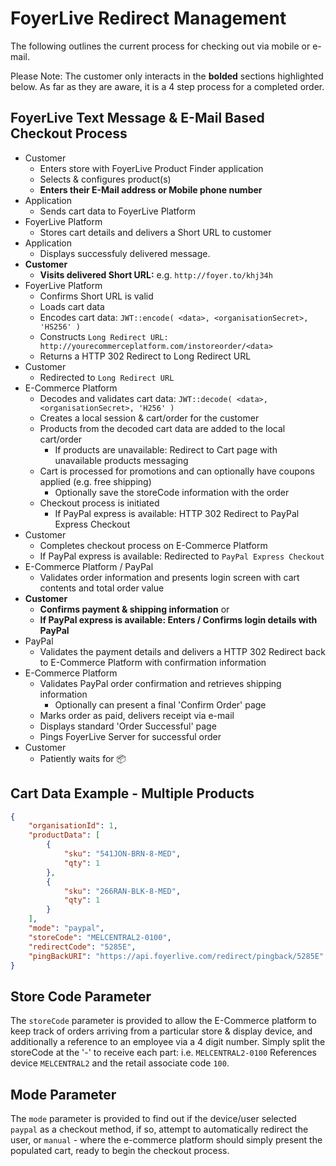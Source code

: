 # FoyerLive Redirect Management
The following outlines the current process for checking out via mobile or e-mail.

Please Note: The customer only interacts in the **bolded** sections highlighted below.  As far as they are aware, it is a 4 step process for a completed order.

## FoyerLive Text Message & E-Mail Based Checkout Process

- Customer
    - Enters store with FoyerLive Product Finder application
    - Selects & configures product(s)
    - **Enters their E-Mail address or Mobile phone number**
- Application
    - Sends cart data to FoyerLive Platform
- FoyerLive Platform
    - Stores cart details and delivers a Short URL to customer
- Application
    - Displays successfuly delivered message.
- **Customer**
    - **Visits delivered Short URL:** e.g. `http://foyer.to/khj34h`
- FoyerLive Platform
    - Confirms Short URL is valid
    - Loads cart data
    - Encodes cart data: `JWT::encode( <data>, <organisationSecret>, 'HS256' )`
    - Constructs `Long Redirect URL: http://yourecommerceplatform.com/instoreorder/<data>`
    - Returns a HTTP 302 Redirect to Long Redirect URL
- Customer
    - Redirected to `Long Redirect URL`
- E-Commerce Platform
    - Decodes and validates cart data: `JWT::decode( <data>, <organisationSecret>, 'H256' )`
    - Creates a local session & cart/order for the customer
    - Products from the decoded cart data are added to the local cart/order
        - If products are unavailable: Redirect to Cart page with unavailable products messaging
    - Cart is processed for promotions and can optionally have coupons applied (e.g. free shipping)
        - Optionally save the storeCode information with the order
    - Checkout process is initiated
        - If PayPal express is available: HTTP 302 Redirect to PayPal Express Checkout
- Customer
    - Completes checkout process on E-Commerce Platform
    - If PayPal express is available: Redirected to `PayPal Express Checkout`
- E-Commerce Platform / PayPal 
    - Validates order information and presents login screen with cart contents and total order value
- **Customer**
    - **Confirms payment & shipping information** or
    - **If PayPal express is available: Enters / Confirms login details with PayPal**
- PayPal
    - Validates the payment details and delivers a HTTP 302 Redirect back to E-Commerce Platform with confirmation information
- E-Commerce Platform
    - Validates PayPal order confirmation and retrieves shipping information
        - Optionally can present a final 'Confirm Order' page
    - Marks order as paid, delivers receipt via e-mail
    - Displays standard 'Order Successful' page
    - Pings FoyerLive Server for successful order
- Customer
    - Patiently waits for :package:
    
    
## Cart Data Example - Multiple Products
```json
{
    "organisationId": 1,
    "productData": [
        {
            "sku": "541JON-BRN-8-MED",
            "qty": 1
        },
        {
            "sku": "266RAN-BLK-8-MED",
            "qty": 1
        }
    ],
    "mode": "paypal",
    "storeCode": "MELCENTRAL2-0100",
    "redirectCode": "5285E",
    "pingBackURI": "https://api.foyerlive.com/redirect/pingback/5285E"
}
```

## Store Code Parameter
The `storeCode` parameter is provided to allow the E-Commerce platform to keep track of orders arriving from a particular store & display device, and additionally a reference to an employee via a 4 digit number. Simply split the storeCode at the '-' to receive each part: i.e. `MELCENTRAL2-0100` References device `MELCENTRAL2` and the retail associate code `100`.

## Mode Parameter
The `mode` parameter is provided to find out if the device/user selected `paypal` as a checkout method, if so, attempt to automatically redirect the user, or `manual` - where the e-commerce platform should simply present the populated cart, ready to begin the checkout process.
